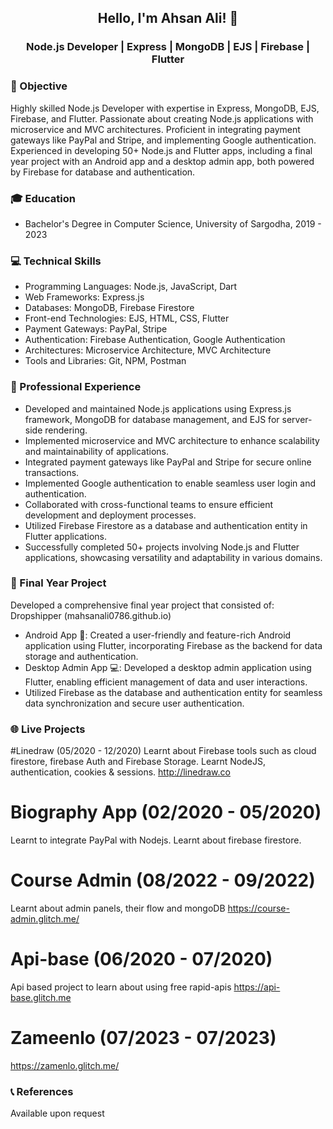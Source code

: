 <div align="center">
  
## Hello, I'm Ahsan Ali! 👋
### Node.js Developer | Express | MongoDB | EJS | Firebase | Flutter


</div>

### 🎯 Objective
Highly skilled Node.js Developer with expertise in Express, MongoDB, EJS, Firebase, and Flutter. Passionate about creating Node.js applications with microservice and MVC architectures. Proficient in integrating payment gateways like PayPal and Stripe, and implementing Google authentication. Experienced in developing 50+ Node.js and Flutter apps, including a final year project with an Android app and a desktop admin app, both powered by Firebase for database and authentication.

### 🎓 Education
- Bachelor's Degree in Computer Science, University of Sargodha, 2019 - 2023

### 💻 Technical Skills
- Programming Languages: Node.js, JavaScript, Dart
- Web Frameworks: Express.js
- Databases: MongoDB, Firebase Firestore
- Front-end Technologies: EJS, HTML, CSS, Flutter
- Payment Gateways: PayPal, Stripe
- Authentication: Firebase Authentication, Google Authentication
- Architectures: Microservice Architecture, MVC Architecture
- Tools and Libraries: Git, NPM, Postman

### 💼 Professional Experience

- Developed and maintained Node.js applications using Express.js framework, MongoDB for database management, and EJS for server-side rendering.
- Implemented microservice and MVC architecture to enhance scalability and maintainability of applications.
- Integrated payment gateways like PayPal and Stripe for secure online transactions.
- Implemented Google authentication to enable seamless user login and authentication.
- Collaborated with cross-functional teams to ensure efficient development and deployment processes.
- Utilized Firebase Firestore as a database and authentication entity in Flutter applications.
- Successfully completed 50+ projects involving Node.js and Flutter applications, showcasing versatility and adaptability in various domains.

### 🚀 Final Year Project
Developed a comprehensive final year project that consisted of:
Dropshipper (mahsanali0786.github.io)
- Android App 📱: Created a user-friendly and feature-rich Android application using Flutter, incorporating Firebase as the backend for data storage and authentication.
- Desktop Admin App 💻: Developed a desktop admin application using Flutter, enabling efficient management of data and user interactions.
- Utilized Firebase as the database and authentication entity for seamless data synchronization and secure user authentication.
### 🌐 Live Projects

#Linedraw (05/2020 - 12/2020)
Learnt about Firebase tools such as cloud firestore, firebase Auth and Firebase Storage.
Learnt NodeJS, authentication, cookies & sessions.
http://linedraw.co

# Biography App (02/2020 - 05/2020)
Learnt to integrate PayPal with Nodejs.
Learnt about firebase firestore.

# Course Admin (08/2022 - 09/2022)
Learnt about admin panels, their flow and mongoDB
https://course-admin.glitch.me/

# Api-base (06/2020 - 07/2020)
Api based project to learn about using free rapid-apis
https://api-base.glitch.me

# Zameenlo (07/2023 - 07/2023)
https://zamenlo.glitch.me/

### 📞 References
Available upon request
